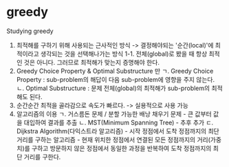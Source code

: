 # greedy
Studying greedy

1. 최적해를 구하기 위해 사용되는 근사적인 방식
   -> 결정해야되는 '순간(local)'에 최적이라고 생각되는 것을 선택해나가는 방식
   1-1. 전체(global)로 봤을 때 항상 최적인 것은 아니다.
        그러므로 최적해가 맞는지 증명해야 한다.
2. Greedy Choice Property & Optimal Substructure 만
   ㄱ. Greedy Choice Property
       : sub-problem의 해답이 다음 sub-problem에 영향을 주지 않는다.
   ㄴ. Optimal Substructure
       : 문제 전체(global)의 최적해가 sub-problem의 최적해도 된다.
3. 순간순간 최적을 골라감으로 속도가 빠르다.
   -> 실용적으로 사용 가능
4. 알고리즘의 이용
   ㄱ. 거스름돈 문제 / 분할 가능한 배낭 채우기 문제
       - 큰 값부터 값을 대입하여 결과를 추출
   ㄴ. MST(Minimum Spanning Tree)
       - 추후 추가
   ㄷ. Dijkstra Algorithm(다익스트라 알고리즘)
       - 시작 정점에서 도착 정점까지의 최단거리를 구하는 알고리즘
       - 현재 위치한 정점에서 연결된 모든 정점까지의 거리(가중치)를 구하고
         방문하지 않은 정점에서 동일한 과정을 반복하여
         도착 정점까지의 최단 거리를 구한다.
   

